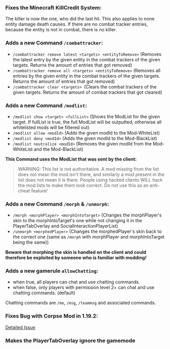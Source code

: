### Fixes the Minecraft KillCredit System:

The killer is now the one, who did the last hit. This also applies to none entity damage death causes. If there are no combat tracker entries, because the entity is not in combat, there is no killer.


### Adds a new Command `/combattracker`:

- `/combattracker remove latest <targets> <entityToRemove>` (Removes the latest entry by the given entity in the combat trackers of the given targets. Returns the amount of entries that got removed)
- `/combattracker remove all <targets> <entityToRemove>` (Removes all entries by the given entity in the combat trackers of the given targets. Returns the amount of entries that got removed)
- `/combattracker clear <targets> `(Clears the combat trackers of the given targets. Returns the amount of combat trackers that got cleared)

### Adds a new Command `/modlist`:

- `/modlist show <target> <fullList>` (Shows the ModList for the given target. If fullList is true, the full ModList will be outputted, otherwise all whitelisted mods will be filtered out)
- `/modlist allow <modId>` (Adds the given modId to the Mod-WhiteList)
- `/modlist deny <modId>` (Adds the given modId to the Mod-BlackList)
- `/modlist neutralize <modId>` (Removes the given modId from the Mod-WhiteList and the Mod-BlackList)

**This Command uses the ModList that was sent by the client:**
>WARNING: This list is not authoritative.
A mod missing from the list does not mean the mod isn't there,
and similarly a mod present in the list does not mean it is there.
People using hacked clients WILL hack the mod lists to make them look correct.
Do not use this as an anti-cheat feature!

### Adds a new Command `/morph` & `/unmorph`:

- `/morph <morphPlayer> <morphIntoTarget>` (Changes the morphPlayer's skin to the morphIntoTarget's one while not changing it in the PlayerTabOverlay and SocialInteractionPlayerList)
- `/unmorph <morphedPlayer>` (Changes the morphedPlayer's skin back to the correct one (same as `/morph` with morphPlayer and morphIntoTarget being the same))

**Beware that morphing the skin is handled on the client and could therefore be exploited by someone who is familiar with modding!**

### Adds a new gamerule `allowChatting`:

- when true, all players can chat and use chatting commands.
- when false, only players with permission level 2+ can chat and use chatting commands. (default)

Chatting commands are `/me`, `/msg`, `/teammsg` and associated commands.

### Fixes Bug with Corpse Mod in 1.19.2:

[Detailed Issue](https://github.com/henkelmax/corpse/issues/186)

### Makes the PlayerTabOverlay ignore the gamemode
